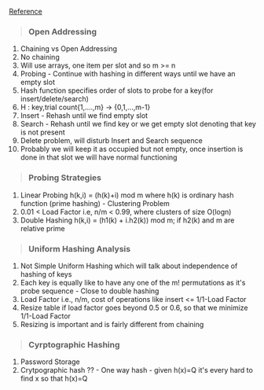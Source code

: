 [Reference](https://www.youtube.com/watch?v=rvdJDijO2Ro&list=PLUl4u3cNGP61Oq3tWYp6V_F-5jb5L2iHb&index=10)

> ### **Open Addressing**
1. Chaining vs Open Addressing
2. No chaining
3. Will use arrays, one item per slot and so m >= n
4. Probing - Continue with hashing in different ways until we have an empty slot
5. Hash function specifies order of slots to probe for a key(for insert/delete/search)
6. H : key,trial count{1,....,m} -> {0,1,...,m-1}
7. Insert - Rehash until we find empty slot
8. Search - Rehash until we find key or we get empty slot denoting that key is not present
9. Delete problem, will disturb Insert and Search sequence
1. Probably we will keep it as occupied but not empty, once insertion is done in that slot we will have normal functioning

> ### **Probing Strategies**
1. Linear Probing h(k,i) = (h(k)+i) mod m where h(k) is ordinary hash function (prime hashing) - Clustering Problem
2. 0.01 < Load Factor i.e, n/m < 0.99, where clusters of size O(logn)
3. Double Hashing h(k,i) = (h1(k) + i.h2(k)) mod m; if h2(k) and m are relative prime

> ### **Uniform Hashing Analysis**
1. Not Simple Uniform Hashing which will talk about independence of hashing of keys
2. Each key is equally like to have any one of the m! permutations as it's probe sequence - Close to double hashing
3. Load Factor i.e., n/m, cost of operations like insert <= 1/1-Load Factor
4. Resize table if load factor goes beyond 0.5 or 0.6, so that we minimize 1/1-Load Factor
5. Resizing is important and is fairly different from chaining

> ### **Cyrptographic Hashing**
1. Password Storage
2. Crytpographic hash ?? - One way hash - given h(x)=Q it's every hard to find x so that h(x)=Q